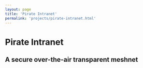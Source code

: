 ```yaml
---
layout: page
title: 'Pirate Intranet'
permalink: 'projects/pirate-intranet.html'
---
```


Pirate Intranet
===

A secure over-the-air transparent meshnet
---
